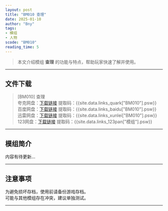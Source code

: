 ```yaml
---
layout: post
title: "BM010 查理"
date: 2025-01-10
author: "Bny"
tags: 
- 模组
- 人物
scode: "BM010"
reading_time: 5
---
```


> 本文介绍模组 **查理** 的功能与特点，帮助玩家快速了解并使用。

---

## 文件下载

> [BM010] 查理  
夸克网盘：[下载链接]({{site.data.links_quark["BM010"].url}}) 提取码：{{site.data.links_quark["BM010"].psw}}  
百度网盘：[下载链接]({{site.data.links_baidu["BM010"].url}}) 提取码：{{site.data.links_baidu["BM010"].psw}}  
迅雷网盘：[下载链接]({{site.data.links_xunlei["BM010"].url}}) 提取码：{{site.data.links_xunlei["BM010"].psw}}  
123网盘：[下载链接]({{site.data.links_123pan["模组"].url}}) 提取码：{{site.data.links_123pan["模组"].psw}}  

---

## 模组简介

>  
内容有待更新...  

---

## 注意事项

>  
为避免损坏存档，使用前请备份游戏存档。  
可能与其他模组存在冲突，建议单独测试。  

---

